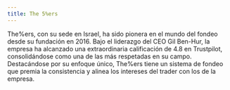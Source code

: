 ```yaml
---
title: The 5%ers
---
```


The%ers, con su sede en Israel, ha sido pionera en el mundo del fondeo desde su fundación en 2016. Bajo el liderazgo del CEO Gil Ben-Hur, la empresa ha alcanzado una extraordinaria calificación de 4.8 en Trustpilot, consolidándose como una de las más respetadas en su campo. Destacándose por su enfoque único, The%ers tiene un sistema de fondeo que premia la consistencia y alinea los intereses del trader con los de la empresa.
